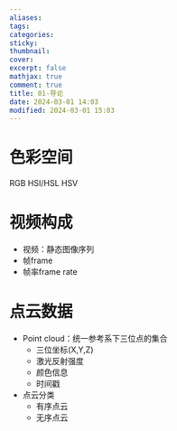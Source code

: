 ```yaml
---
aliases: 
tags: 
categories: 
sticky: 
thumbnail: 
cover: 
excerpt: false
mathjax: true
comment: true
title: 01-导论
date: 2024-03-01 14:03
modified: 2024-03-01 15:03
---
```

# 色彩空间

RGB
HSI/HSL
HSV


# 视频构成

- 视频：静态图像序列
- 帧frame
- 帧率frame rate

# 点云数据

- Point cloud：统一参考系下三位点的集合
	- 三位坐标(X,Y,Z)
	- 激光反射强度
	- 颜色信息
	- 时间戳
- 点云分类
	- 有序点云
	- 无序点云
